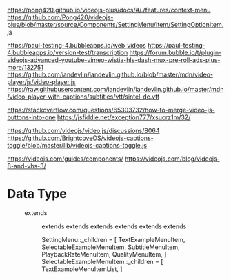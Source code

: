 https://pong420.github.io/videojs-plus/docs/#/./features/context-menu
https://github.com/Pong420/videojs-plus/blob/master/source/Components/SettingMenu/Item/SettingOptionItem.js

https://paul-testing-4.bubbleapps.io/web_videos
https://paul-testing-4.bubbleapps.io/version-test/transcription
https://forum.bubble.io/t/plugin-videojs-advanced-youtube-vimeo-wistia-hls-dash-mux-pre-roll-ads-plus-more/132751
https://github.com/iandevlin/iandevlin.github.io/blob/master/mdn/video-player/js/video-player.js
https://raw.githubusercontent.com/iandevlin/iandevlin.github.io/master/mdn/video-player-with-captions/subtitles/vtt/sintel-de.vtt

https://stackoverflow.com/questions/65303732/how-to-merge-video-js-buttons-into-one
https://jsfiddle.net/exception777/xsucrz1m/32/

https://github.com/videojs/video.js/discussions/8064
https://github.com/BrightcoveOS/videojs-captions-toggle/blob/master/lib/videojs-captions-toggle.js

https://videojs.com/guides/components/
https://videojs.com/blog/videojs-8-and-vhs-3/


# Data Type


<MenuButton>
<Menu>
  <MenuItem_1>
    <MenuItem_11>
      <MenuContent>
        <MenuItem_111>
        <MenuItem_112>
        <MenuItem_113>
    <MenuItem_12>
    <MenuItem_13>
    <MenuItem_14>
  <MenuItem_2>
  <MenuItem_3>

<SettingMenu> extends <Menu>
  <TextExampleMenuItem> extends <MenuItem>
  <SelectableExampleMenuItem> extends <MenuItem>
    <TextExampleMenuItemList> extends <MenuItem>
  <SubtitleMenuItem> extends <MenuItem>
  <PlaybackRateMenuItem> extends <MenuItem>
  <QualityMenuItem> extends <MenuItem>

SettingMenu::_children = [
  TextExampleMenuItem,
  SelectableExampleMenuItem,
  SubtitleMenuItem,
  PlaybackRateMenuItem,
  QualityMenuItem,
]
SelectableExampleMenuItem::_children = [
  TextExampleMenuItemList,
]
